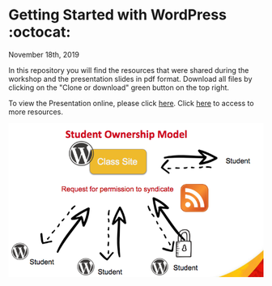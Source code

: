 # Getting Started with WordPress :octocat:
November 18th, 2019

In this repository you will find the resources that were shared during the workshop and the presentation slides in pdf format. Download all files by clicking on the "Clone or download" green button on the top right.

To view the Presentation online, please click [here](https://docs.google.com/presentation/d/1DY-qOh7KzuPpPixHL1ivRrSiCz9zu240qwwPBH7RhL8/edit#slide=id.p1).
Click [here](http://periteach.ucalgaryblogs.ca/) to access to more resources.


![slide0](https://github.com/perissinotti/wordpress/blob/master/model3.png)

